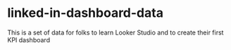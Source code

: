# linked-in-dashboard-data
This is a set of data for folks to learn Looker Studio and to create their first KPI dashboard
